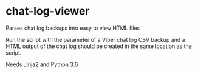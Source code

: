 # chat-log-viewer
Parses chat log backups into easy to view HTML files

Run the script with the parameter of a Viber chat log CSV backup and a HTML output of the chat log should be created in the same location as the script.

Needs Jinja2 and Python 3.6
